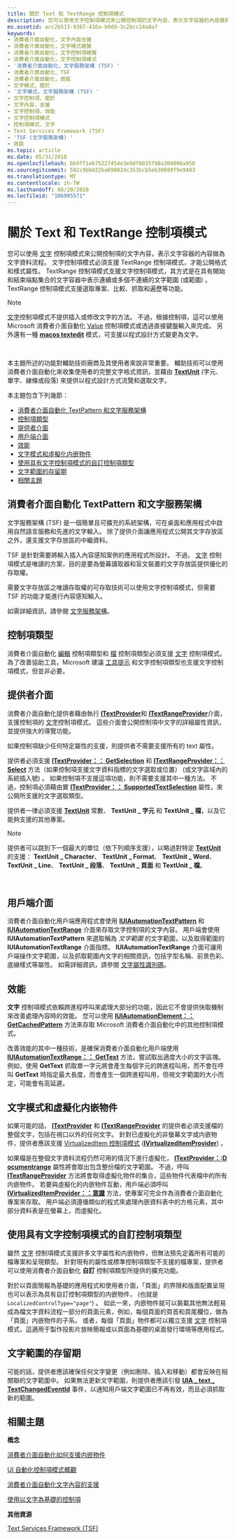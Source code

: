 ```yaml
---
title: 關於 Text 和 TextRange 控制項模式
description: 您可以使用文字控制項模式來公開控制項的文字內容，表示文字容器的內容做為文字資料流程。
ms.assetid: acc2b513-9367-416a-b0d9-3c2bcc14a8a7
keywords:
- 消費者介面自動化，文字內容支援
- 消費者介面自動化，文字模式總覽
- 消費者介面自動化，文字控制項總覽
- 消費者介面自動化，文字控制項模式
- '消費者介面自動化，文字服務架構 (TSF) '
- 消費者介面自動化、TSF
- 消費者介面自動化，效能
- 文字模式，關於
- '文字模式，文字服務架構 (TSF) '
- 文字控制項，關於
- 文字內容，支援
- 文字控制項，效能
- 文字控制項模式
- 控制項模式、文字
- Text Services Framework (TSF)
- 'TSF (文字服務架構) '
- 效能
ms.topic: article
ms.date: 05/31/2018
ms.openlocfilehash: bb9ff1eb75227454e3e9df6035798a304096a958
ms.sourcegitcommit: 592c9bbd22ba69802dc353bcb5eb30699f9e9403
ms.translationtype: MT
ms.contentlocale: zh-TW
ms.lasthandoff: 08/20/2020
ms.locfileid: "106995571"
---
```

# <a name="about-the-text-and-textrange-control-patterns"></a>關於 Text 和 TextRange 控制項模式

您可以使用 [文字](uiauto-implementingtextandtextrange.md) 控制項模式來公開控制項的文字內容，表示文字容器的內容做為文字資料流程。 文字控制項模式必須支援 TextRange 控制項模式，才能公開格式和樣式屬性。 TextRange 控制項模式支援文字控制項模式，其方式是在具有開始和結束端點集合的文字容器中表示連續或多個不連續的文字範圍 (或範圍) 。 TextRange 控制項模式支援選取專案、比較、抓取和遍歷等功能。

> [!Note]  
> [文字](uiauto-implementingtextandtextrange.md)控制項模式不提供插入或修改文字的方法。 不過，根據控制項，這可以使用 Microsoft 消費者介面自動化 [Value](uiauto-implementingvalue.md) 控制項模式或透過直接鍵盤輸入來完成。 另外還有一種 [**macos textedit**](/windows/desktop/api/uiautomationcore/nn-uiautomationcore-itexteditprovider) 模式，可支援以程式設計方式變更為文字。

 

本主題所述的功能對輔助技術廠商及其使用者來說非常重要。 輔助技術可以使用消費者介面自動化來收集使用者的完整文字格式資訊，並藉由 [**TextUnit**](/windows/desktop/api/UIAutomationCore/ne-uiautomationcore-textunit) (字元、單字、線條或段落) 來提供以程式設計方式流覽和選取文字。

本主題包含下列幾節：

-   [消費者介面自動化 TextPattern 和文字服務架構](#ui-automation-textpattern-and-the-text-services-framework)
-   [控制項類型](#control-types)
-   [提供者介面](#provider-interfaces)
-   [用戶端介面](#client-interfaces)
-   [效能](#performance)
-   [文字模式和虛擬化内嵌物件](#text-pattern-and-virtualized-embedded-objects)
-   [使用具有文字控制項模式的自訂控制項類型](#using-the-custom-control-type-with-the-text-control-pattern)
-   [文字範圍的存留期](#lifetime-of-a-text-range)
-   [相關主題](#related-topics)

## <a name="ui-automation-textpattern-and-the-text-services-framework"></a>消費者介面自動化 TextPattern 和文字服務架構

文字服務架構 (TSF) 是一個簡單且可擴充的系統架構，可在桌面和應用程式中啟用自然語言服務和先進的文字輸入。 除了提供介面讓應用程式公開其文字存放區之外，還支援文字存放區的中繼資料。

TSF 是針對需要將輸入插入內容感知案例的應用程式所設計。 不過， [文字](uiauto-implementingtextandtextrange.md) 控制項模式是唯讀的方案，目的是要為螢幕讀取器和盲文裝置的文字存放區提供優化的存取權。

需要文字存放區之唯讀存取權的可存取技術可以使用文字控制項模式，但需要 TSF 的功能才能進行內容感知輸入。

如需詳細資訊，請參閱 [文字服務架構](/windows/desktop/TSF/text-services-framework)。

## <a name="control-types"></a>控制項類型

消費者介面自動化 [編輯](uiauto-supporteditcontroltype.md) 控制項類型和 [檔](uiauto-supportdocumentcontroltype.md) 控制項類型必須支援 [文字](uiauto-implementingtextandtextrange.md) 控制項模式。 為了改善協助工具，Microsoft 建議 [工具提示](uiauto-supporttooltipcontroltype.md) 和文字控制項類型也支援文字控制項模式，但並非必要。

## <a name="provider-interfaces"></a>提供者介面

消費者介面自動化提供者藉由執行 [**ITextProvider**](/windows/desktop/api/UIAutomationCore/nn-uiautomationcore-itextprovider)和 [**ITextRangeProvider**](/windows/desktop/api/UIAutomationCore/nn-uiautomationcore-itextrangeprovider)介面，支援控制項的 [文字](uiauto-implementingtextandtextrange.md)控制項模式。 這些介面會公開控制項中文字的詳細屬性資訊，並提供強大的導覽功能。

如果控制項缺少任何特定屬性的支援，則提供者不需要支援所有的 text 屬性。

提供者必須支援 [**ITextProvider：： GetSelection**](/windows/desktop/api/UIAutomationCore/nf-uiautomationcore-itextprovider-getselection) 和 [**ITextRangeProvider：： Select**](/windows/desktop/api/UIAutomationCore/nf-uiautomationcore-itextrangeprovider-select) 方法（如果控制項支援文字資料指標的文字選取或位置） (或文字區域內的系統插入號) 。 如果控制項不支援這項功能，則不需要支援其中一種方法。 不過，控制項必須藉由實 [**ITextProvider：： SupportedTextSelection**](/windows/desktop/api/UIAutomationCore/nf-uiautomationcore-itextprovider-get_supportedtextselection) 屬性，來公開所支援的文字選取類型。

提供者一律必須支援 [**TextUnit**](/windows/desktop/api/UIAutomationCore/ne-uiautomationcore-textunit) 常數、 **TextUnit \_ 字元** 和 **TextUnit \_ 檔**，以及它能夠支援的其他專案。

> [!Note]  
> 提供者可以跳到下一個最大的單位（依下列順序支援），以略過對特定 [**TextUnit**](/windows/desktop/api/UIAutomationCore/ne-uiautomationcore-textunit) 的支援： **TextUnit \_ Character**、 **TextUnit \_ Format**、 **TextUnit \_ Word**、 **TextUnit \_ Line**、 **TextUnit \_ 段落**、 **TextUnit \_ 頁面** 和 **TextUnit \_ 檔**。

 

## <a name="client-interfaces"></a>用戶端介面

消費者介面自動化用戶端應用程式會使用 [**IUIAutomationTextPattern**](/windows/desktop/api/UIAutomationClient/nn-uiautomationclient-iuiautomationtextpattern) 和 [**IUIAutomationTextRange**](/windows/desktop/api/UIAutomationClient/nn-uiautomationclient-iuiautomationtextrange) 介面來存取文字控制項的文字內容。 用戶端會使用 **IUIAutomationTextPattern** 來選取稱為 *文字範圍* 的文字範圍，以及取得範圍的 **IUIAutomationTextRange** 介面指標。 **IUIAutomationTextRange** 介面可讓用戶端操作文字範圍，以及抓取範圍內文字的相關資訊，包括字型名稱、前景色彩、底線樣式等屬性。 如需詳細資訊，請參閱 [文字屬性識別碼](uiauto-textattribute-ids.md)。

## <a name="performance"></a>效能

**文字** 控制項模式依賴跨進程呼叫來處理大部分的功能，因此它不會提供快取機制來改善處理內容時的效能。 您可以使用 [**IUIAutomationElement：： GetCachedPattern**](/windows/desktop/api/UIAutomationClient/nf-uiautomationclient-iuiautomationelement-getcachedpattern) 方法來存取 Microsoft 消費者介面自動化中的其他控制項模式。

改善效能的其中一種技術，是確保消費者介面自動化用戶端使用 [**IUIAutomationTextRange：： GetText**](/windows/desktop/api/UIAutomationClient/nf-uiautomationclient-iuiautomationtextrange-gettext) 方法，嘗試取出適度大小的文字區塊。 例如，使用 **GetText** 抓取單一字元將會產生每個字元的跨進程叫用，而不會在呼叫 **GetText** 時指定最大長度，而會產生一個跨進程叫用，但視文字範圍的大小而定，可能會有高延遲。

## <a name="text-pattern-and-virtualized-embedded-objects"></a>文字模式和虛擬化内嵌物件

如果可能的話， [**ITextProvider**](/windows/desktop/api/UIAutomationCore/nn-uiautomationcore-itextprovider) 和 [**ITextRangeProvider**](/windows/desktop/api/UIAutomationCore/nn-uiautomationcore-itextrangeprovider) 的提供者必須支援檔的整個文字，包括在視口以外的任何文字。 針對已虛擬化的非螢幕文字或内嵌物件，提供者應該支援 [VirtualizedItem 控制項模式](uiauto-implementingvirtualizeditem.md) ([**IVirtualizedItemProvider**](/windows/desktop/api/UIAutomationCore/nn-uiautomationcore-ivirtualizeditemprovider)) 。

如果檔是在整個文字資料流程仍然可用的情況下進行虛擬化， [**ITextProvider：:D ocumentrange**](/windows/desktop/api/UIAutomationCore/nf-uiautomationcore-itextprovider-get_documentrange) 屬性將會取出包含整份檔的文字範圍。 不過，呼叫 [**ITextRangeProvider**](/windows/desktop/api/UIAutomationCore/nf-uiautomationcore-itextrangeprovider-getchildren) 方法將會取得虛擬化物件的集合，這些物件代表檔中的所有内嵌物件。 若要與虛擬化的内嵌物件互動，用戶端必須呼叫 [**IVirtualizedItemProvider：：意識**](/windows/desktop/api/UIAutomationCore/nf-uiautomationcore-ivirtualizeditemprovider-realize) 方法，使專案可完全作為消費者介面自動化專案來存取。 用戶端必須遵循類似的程式來處理內嵌資料表中的方格元素，其中部分資料表是在螢幕上，而虛擬化。

## <a name="using-the-custom-control-type-with-the-text-control-pattern"></a>使用具有文字控制項模式的自訂控制項類型

雖然 [文字](uiauto-implementingtextandtextrange.md) 控制項模式支援許多文字屬性和内嵌物件，但無法預先定義所有可能的檔專案和呈現類型。 針對現有的屬性或標準控制項類型不支援的檔專案，提供者可以使用消費者介面自動化 **自訂** 控制項類型所提供的擴充功能。

對於以頁面簡報為基礎的應用程式和使用者介面，「頁面」的界限和版面配置呈現也可以表示為具有自訂控制項類型的内嵌物件， (也就是 `LocalizedControlType="page"`) 。 如此一來，内嵌物件就可以裝載其他無法輕易成為檔文字資料流程一部分的頁面元素，例如，每個頁面的頁首和頁尾欄位，做為「頁面」内嵌物件的子系。 或者，每個「頁面」物件都可以獨立支援 [文字](uiauto-implementingtextandtextrange.md) 控制項模式，這適用于製作投影片放映簡報或以頁面為基礎的桌面發行環境等應用程式。

## <a name="lifetime-of-a-text-range"></a>文字範圍的存留期

可能的話，提供者應該確保任何文字變更（例如刪除、插入和移動）都會反映在相關聯的文字範圍中。 如果無法更新文字範圍，則提供者應該引發 [**UIA \_ text \_ TextChangedEventId**](uiauto-event-ids.md) 事件，以通知用戶端文字範圍已不再有效，而且必須抓取新的範圍。

## <a name="related-topics"></a>相關主題

<dl> <dt>

**概念**
</dt> <dt>

[消費者介面自動化如何支援内嵌物件](uiauto-textpattern-and-embedded-objects-overview.md)
</dt> <dt>

[UI 自動化控制項模式概觀](uiauto-controlpatternsoverview.md)
</dt> <dt>

[消費者介面自動化文字內容的支援](uiauto-ui-automation-textpattern-overview.md)
</dt> <dt>

[使用以文字為基礎的控制項](uiauto-workingwithtextbasedcontrols.md)
</dt> <dt>

**其他資源**
</dt> <dt>

[Text Services Framework (TSF)](/windows/desktop/TSF/text-services-framework)
</dt> </dl>

 

 